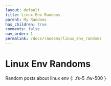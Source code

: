 ```yaml
---
layout: default
title: Linux Env Randoms
parent: My Randoms
has_children: true
comments: false
nav_order: 1
permalink: /docs/randoms/linux_env_randoms
---
```



# Linux Env Randoms
Random posts about linux env
{: .fs-5 .fw-500 }


